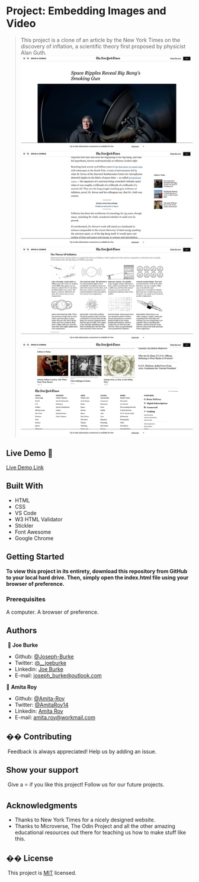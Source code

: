 # Project: Embedding Images and Video
> This project is a clone of an article by the New York Times on the discovery of inflation, a scientific theory first proposed by physicist Alan Guth.
![screenshot](Screenshots/New-York-Times-Screenshot1.jpg)
![screenshot](Screenshots/New-York-Times-Screenshot2.jpg)
![screenshot](Screenshots/New-York-Times-Screenshot3.jpg)
![screenshot](Screenshots/New-York-Times-Screenshot4.jpg)
​
## Live Demo 🔴
[Live Demo Link](https://boring-nightingale-71924c.netlify.app/)

## Built With
- HTML
- CSS
- VS Code
- W3 HTML Validator
- Stickler 
- Font Awesome
- Google Chrome
​
## Getting Started
**To view this project in its entirety, download this repository from GitHub to your local hard drive. Then, simply open the index.html file using your browser of preference.**
​
### Prerequisites
A computer.
A browser of preference.
​
## Authors
​
👤 **Joe Burke**
​
- Github: [@Joseph-Burke](https://github.com/Joseph-Burke)
- Twitter: [@__joeburke](https://twitter.com/__joeburke)
- Linkedin: [Joe Burke](https://www.linkedin.com/in/joseph-burke-b7a8261a5/)
- E-mail: joseph_burke@outlook.com


👤 **Amita Roy**
​
- Github: [@Amita-Roy](https://github.com/Amita-Roy)
- Twitter: [@AmitaRoy14](https://twitter.com/AmitaRoy14)
- Linkedin: [Amita Roy](https://www.linkedin.com/in/amita-roy-3b823b68/)
- E-mail: amita.roy@workmail.com
​
## �� Contributing
​
Feedback is always appreciated! Help us by adding an issue.
​
## Show your support
​
Give a ⭐️ if you like this project! Follow us for our future projects.
​
## Acknowledgments
- Thanks to New York Times for a nicely designed website.
- Thanks to Microverse, The Odin Project and all the other amazing educational resources out there for teaching us how to make stuff like this.
​
## �� License
​
This project is [MIT](lic.url) licensed.